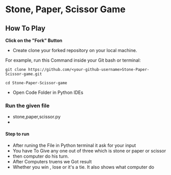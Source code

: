 # Stone, Paper, Scissor Game

## How To Play
**Click on the "Fork" Button**
* Create clone your forked repository on your local machine.

For example, run this Command inside your Git bash or terminal:
```
git clone https://github.com/<your-github-username>Stone-Paper-Scissor-game.git
````
```
cd Stone-Paper-Scissor-game

```
* Open Code Folder in Python IDEs

### Run the given file
* stone,paper,scissor.py
* 
#### Step to run

* After runing the File in Python terminal it ask for your input
* You have To Give any one out of three which is stone or paper or scissor 
* then computer do his turn.
* After Computers truens we Got result
* Whether you win , lose or it's a tie. It also shows what computer do

